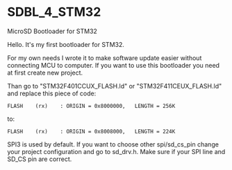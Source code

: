 # SDBL_4_STM32
MicroSD Bootloader for STM32

Hello. It's my first bootloader for STM32.

For my own needs I wrote it to make software update easier without connecting MCU to computer.
If you want to use this bootloader you need at first create new project.

Than go to "STM32F401CCUX_FLASH.ld" or "STM32F411CEUX_FLASH.ld" and replace this piece of code:

    FLASH    (rx)    : ORIGIN = 0x8000000,   LENGTH = 256K
    
to:
    
    FLASH    (rx)    : ORIGIN = 0x8008000,   LENGTH = 224K
    
SPI3 is used by default. If you want to choose other spi/sd_cs_pin change your project configuration and go to sd_drv.h.
Make sure if your SPI line and SD_CS pin are correct.
